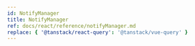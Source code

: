 ```yaml
---
id: NotifyManager
title: NotifyManager
ref: docs/react/reference/notifyManager.md
replace: { '@tanstack/react-query': '@tanstack/vue-query' }
---
```

